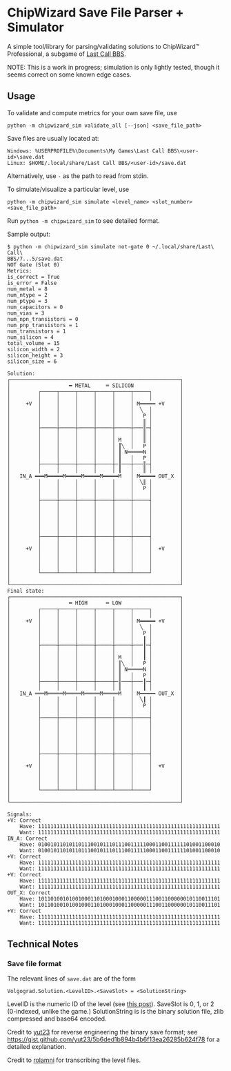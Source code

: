# ChipWizard Save File Parser + Simulator

A simple tool/library for parsing/validating solutions to ChipWizard™ Professional,
a subgame of [Last Call BBS](https://zachtronics.com/last-call-bbs/).

NOTE: This is a work in progress; simulation is only lightly tested, though it
seems correct on some known edge cases.

## Usage

To validate and compute metrics for your own save file, use
```
python -m chipwizard_sim validate_all [--json] <save_file_path>
```
Save files are usually located at:
```
Windows: %USERPROFILE%\Documents\My Games\Last Call BBS\<user-id>\save.dat
Linux: $HOME/.local/share/Last Call BBS/<user-id>/save.dat
```
Alternatively, use `-` as the path to read from stdin.

To simulate/visualize a particular level, use
```
python -m chipwizard_sim simulate <level_name> <slot_number> <save_file_path>
```
Run `python -m chipwizard_sim` to see detailed format.

Sample output:

```
$ python -m chipwizard_sim simulate not-gate 0 ~/.local/share/Last\ Call\
BBS/7...5/save.dat
NOT Gate (Slot 0)
Metrics:
is_correct = True
is_error = False
num_metal = 8
num_ntype = 2
num_ptype = 3
num_capacitors = 0
num_vias = 3
num_npn_transistors = 0
num_pnp_transistors = 1
num_transistors = 1
num_silicon = 4
total_volume = 15
silicon_width = 2
silicon_height = 3
silicon_size = 6

Solution:
┌───────────────────────────────────────────────────────┐
│                   ━ METAL     ═ SILICON               │
│         ┌─────┬─────┬─────┬─────┬─────┬─────┐         │
│         │     │     │     │     │     │     │         │
│     +V  │     │     │     │     │     │ M━━━━━ +V     │
│         │     │     │     │     │     │  ╲  │         │
│         │     │     │     │     │     │   P │         │
│         │     │     │     │     │     │   ║ │         │
│         ├─────┼─────┼─────┼─────┼─────┼───║─┤         │
│         │     │     │     │     │     │   ║ │         │
│         │     │     │     │     │ M   │   ║ │         │
│         │     │     │     │     │ ┃╲  │   P │         │
│         │     │     │     │     │ ┃ N═════N │         │
│         │     │     │     │     │ ┃   │   P │         │
│         ├─────┼─────┼─────┼─────┼─┃───┼───║─┤         │
│         │     │     │     │     │ ┃   │   ║ │         │
│   IN_A ━━━M━━━━━M━━━━━M━━━━━M━━━━━M   │ M━━━━━ OUT_X  │
│         │     │     │     │     │     │  ╲║ │         │
│         │     │     │     │     │     │   P │         │
│         │     │     │     │     │     │     │         │
│         ├─────┼─────┼─────┼─────┼─────┼─────┤         │
│         │     │     │     │     │     │     │         │
│         │     │     │     │     │     │     │         │
│         │     │     │     │     │     │     │         │
│         │     │     │     │     │     │     │         │
│         │     │     │     │     │     │     │         │
│         ├─────┼─────┼─────┼─────┼─────┼─────┤         │
│         │     │     │     │     │     │     │         │
│     +V  │     │     │     │     │     │     │  +V     │
│         │     │     │     │     │     │     │         │
│         │     │     │     │     │     │     │         │
│         │     │     │     │     │     │     │         │
│         └─────┴─────┴─────┴─────┴─────┴─────┘         │
│                                                       │
└───────────────────────────────────────────────────────┘
Final state:
┌───────────────────────────────────────────────────────┐
│                   ━ HIGH      ═ LOW                   │
│         ┌─────┬─────┬─────┬─────┬─────┬─────┐         │
│         │     │     │     │     │     │     │         │
│     +V  │     │     │     │     │     │ M━━━━━ +V     │
│         │     │     │     │     │     │  ╲  │         │
│         │     │     │     │     │     │   P │         │
│         │     │     │     │     │     │   ┃ │         │
│         ├─────┼─────┼─────┼─────┼─────┼───┃─┤         │
│         │     │     │     │     │     │   ┃ │         │
│         │     │     │     │     │ M   │   ┃ │         │
│         │     │     │     │     │ ║╲  │   P │         │
│         │     │     │     │     │ ║ N═════N │         │
│         │     │     │     │     │ ║   │   P │         │
│         ├─────┼─────┼─────┼─────┼─║───┼───┃─┤         │
│         │     │     │     │     │ ║   │   ┃ │         │
│   IN_A ═══M═════M═════M═════M═════M   │ M━━━━━ OUT_X  │
│         │     │     │     │     │     │  ╲┃ │         │
│         │     │     │     │     │     │   P │         │
│         │     │     │     │     │     │     │         │
│         ├─────┼─────┼─────┼─────┼─────┼─────┤         │
│         │     │     │     │     │     │     │         │
│         │     │     │     │     │     │     │         │
│         │     │     │     │     │     │     │         │
│         │     │     │     │     │     │     │         │
│         │     │     │     │     │     │     │         │
│         ├─────┼─────┼─────┼─────┼─────┼─────┤         │
│         │     │     │     │     │     │     │         │
│     +V  │     │     │     │     │     │     │  +V     │
│         │     │     │     │     │     │     │         │
│         │     │     │     │     │     │     │         │
│         │     │     │     │     │     │     │         │
│         └─────┴─────┴─────┴─────┴─────┴─────┘         │
│                                                       │
└───────────────────────────────────────────────────────┘

Signals:
+V: Correct
    Have: 11111111111111111111111111111111111111111111111111111111111
    Want: 11111111111111111111111111111111111111111111111111111111111
IN_A: Correct
    Have: 01001011010110111001011101110011111000110011111101001100010
    Want: 01001011010110111001011101110011111000110011111101001100010
+V: Correct
    Have: 11111111111111111111111111111111111111111111111111111111111
    Want: 11111111111111111111111111111111111111111111111111111111111
+V: Correct
    Have: 11111111111111111111111111111111111111111111111111111111111
    Want: 11111111111111111111111111111111111111111111111111111111111
OUT_X: Correct
    Have: 10110100101001000110100010001100000111001100000010110011101
    Want: 10110100101001000110100010001100000111001100000010110011101
+V: Correct
    Have: 11111111111111111111111111111111111111111111111111111111111
    Want: 11111111111111111111111111111111111111111111111111111111111
```

## Technical Notes

### Save file format

The relevant lines of `save.dat` are of the form
```
Volgograd.Solution.<LevelID>.<SaveSlot> = <SolutionString>
```
LevelID is the numeric ID of the level (see [this post](https://old.reddit.com/r/lastcallbbs/comments/wkgg96/comment/ijn4oo9/)).
SaveSlot is 0, 1, or 2 (0-indexed, unlike the game.)
SolutionString is is the binary solution file, zlib compressed and base64 encoded.

Credit to [yut23](https://github.com/yut23) for reverse engineering the binary
save format; see
<https://gist.github.com/yut23/5b6ded1b894b4b6f13ea26285b624f78> for a detailed
explanation.

Credit to [rolamni](https://www.reddit.com/u/rolamni) for transcribing the level files.
